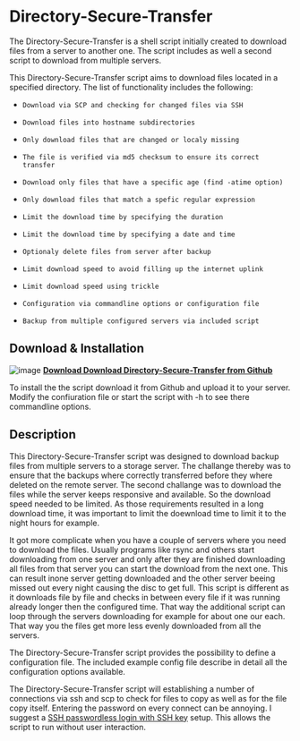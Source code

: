 # Directory-Secure-Transfer

The Directory-Secure-Transfer is a shell script initially created to download files from a server to another one. The script includes as well a second script to download from multiple servers.

This Directory-Secure-Transfer script aims to download files located in a specified directory. The list of functionality includes the following:

*     Download via SCP and checking for changed files via SSH
*     Download files into hostname subdirectories
*     Only download files that are changed or localy missing
*     The file is verified via md5 checksum to ensure its correct transfer
*     Download only files that have a specific age (find -atime option)
*     Only download files that match a spefic regular expression
*     Limit the download time by specifying the duration
*     Limit the download time by specifying a date and time
*     Optionaly delete files from server after backup
*     Limit download speed to avoid filling up the internet uplink
*     Limit download speed using trickle
*     Configuration via commandline options or configuration file
*     Backup from multiple configured servers via included script

## Download & Installation

![image](http://www.tinned-software.net/images/icons/download.png) **[Download Download Directory-Secure-Transfer from Github](https://github.com/tinned-software/directory-secure-transfer)**

To install the the script download it from Github and upload it to your server. Modify the confiuration file or start the script with -h to see there commandline options.

## Description

This Directory-Secure-Transfer script was designed to download backup files from multiple servers to a storage server. The challange thereby was to ensure that the backups where correctly transferred before they where deleted on the remote server. The second challange was to download the files while the server keeps responsive and available. So the download speed needed to be limited. As those requirements resulted in a long download time, it was important to limit the doewnload time to limit it to the night hours for example.

It got more complicate when you have a couple of servers where you need to download the files. Usually programs like rsync and others start downloading from one server and only after they are finished downloading all files from that server you can start the download from the next one. This can result inone server getting downloaded and the other server beeing missed out every night causing the disc to get full. This script is different as it downloads file by file and checks in between every file if it was running already longer then the configured time. That way the additional script can loop through the servers downloading for example for about one our each. That way you the files get more less evenly downloaded from all the servers.

The Directory-Secure-Transfer script provides the possibility to define a configuration file. The included example config file describe in detail all the configuration options available.

The Directory-Secure-Transfer script will establishing a number of connections via ssh and scp to check for files to copy as well as for the file copy itself. Entering the password on every connect can be annoying. I suggest a [SSH passwordless login with SSH key](http://blog.tinned-software.net/ssh-passwordless-login-with-ssh-key/) setup. This allows the script to run without user interaction.
